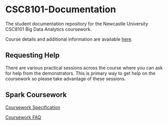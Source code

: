 # CSC8101-Documentation

The student documentation repository for the Newcastle University CSC8101 Big 
Data Analytics coursework.

Course details and additional information are available 
[here](https://sites.google.com/site/paolomissier/home/for-students/csc8101-2017-18).

## Requesting Help

There are various practical sessions across the course where you can ask for
help from the demonstrators. This is primary way to get help on the coursework
so please take advantage of these sessions.

## Spark Coursework

[Coursework Specification](spark/spark-coursework-spec.md)

[Coursework FAQ](spark/spark-faq.md)

